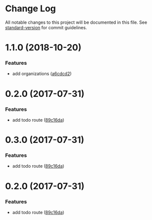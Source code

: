 # Change Log

All notable changes to this project will be documented in this file. See [standard-version](https://github.com/conventional-changelog/standard-version) for commit guidelines.

<a name="1.1.0"></a>
# 1.1.0 (2018-10-20)


### Features

* add organizations ([a6cdcd2](https://github.com/Ebsy/hmn-goal2/commit/a6cdcd2))



<a name="0.2.0"></a>
# 0.2.0 (2017-07-31)


### Features

* add todo route ([89c16da](https://github.com/Ebsy/todo-backend/commit/89c16da))



<a name="0.3.0"></a>
# 0.3.0 (2017-07-31)


### Features

* add todo route ([89c16da](https://github.com/Ebsy/todo-backend/commit/89c16da))



<a name="0.2.0"></a>
# 0.2.0 (2017-07-31)


### Features

* add todo route ([89c16da](https://github.com/Ebsy/todo-backend/commit/89c16da))
